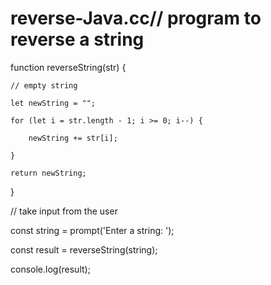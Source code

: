 # reverse-Java.cc// program to reverse a string

function reverseString(str) {

    // empty string

    let newString = "";

    for (let i = str.length - 1; i >= 0; i--) {

        newString += str[i];

    }

    return newString;

}

// take input from the user

const string = prompt('Enter a string: ');

const result = reverseString(string);

console.log(result);
